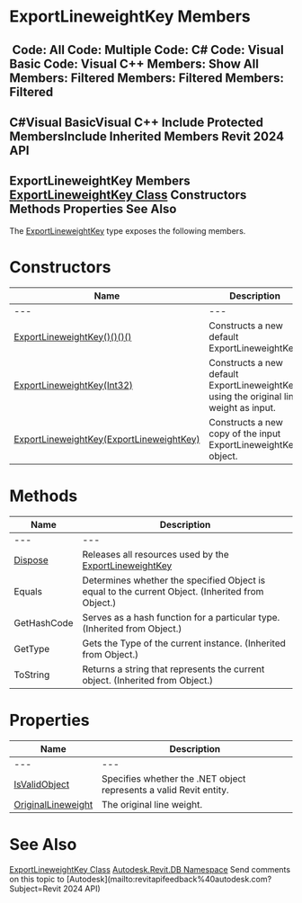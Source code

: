 # ExportLineweightKey Members

﻿
 Code: All Code: Multiple Code: C# Code: Visual Basic Code: Visual C++  Members: Show All Members: Filtered Members: Filtered Members: Filtered   
---  
C#Visual BasicVisual C++
Include Protected MembersInclude Inherited Members
Revit 2024 API  
---  
ExportLineweightKey Members  
[ExportLineweightKey Class](5b3250ab-f70b-6f87-afbf-dd049a64c29e.md "ExportLineweightKey Class") Constructors Methods Properties See Also  
---  
The [ExportLineweightKey](5b3250ab-f70b-6f87-afbf-dd049a64c29e.md "ExportLineweightKey Class") type exposes the following members.
# Constructors
| Name | Description |
| --- | --- |
| --- | --- | --- |
| [ExportLineweightKey()()()()](8464c8b6-bac6-93f8-0b6e-c557b795294d.md "ExportLineweightKey Constructor") | Constructs a new default ExportLineweightKey. |
| [ExportLineweightKey(Int32)](11202f9b-a136-ec5f-6e68-2d7a8abd60f1.md "ExportLineweightKey Constructor \(Int32\)") | Constructs a new default ExportLineweightKey using the original line weight as input. |
| [ExportLineweightKey(ExportLineweightKey)](a16aa481-cb97-1121-f2c6-b27269782d29.md "ExportLineweightKey Constructor \(ExportLineweightKey\)") | Constructs a new copy of the input ExportLineweightKey object. |

# Methods
| Name | Description |
| --- | --- |
| --- | --- | --- |
| [Dispose](8fd68d6b-dc29-ae1b-1d90-a680fc42a31c.md "Dispose Method") | Releases all resources used by the [ExportLineweightKey](5b3250ab-f70b-6f87-afbf-dd049a64c29e.md "ExportLineweightKey Class") |
| Equals | Determines whether the specified Object is equal to the current Object. (Inherited from Object.) |
| GetHashCode | Serves as a hash function for a particular type.  (Inherited from Object.) |
| GetType | Gets the Type of the current instance. (Inherited from Object.) |
| ToString | Returns a string that represents the current object. (Inherited from Object.) |

# Properties
| Name | Description |
| --- | --- |
| --- | --- | --- |
| [IsValidObject](2e2c9b3e-1c6a-43ef-d5e8-ab9aa88419c4.md "IsValidObject Property") | Specifies whether the .NET object represents a valid Revit entity. |
| [OriginalLineweight](dee4e8f6-3e7a-1366-6bae-4f9c92b0b5c0.md "OriginalLineweight Property") | The original line weight. |

# See Also
[ExportLineweightKey Class](5b3250ab-f70b-6f87-afbf-dd049a64c29e.md "ExportLineweightKey Class")
[Autodesk.Revit.DB Namespace](87546ba7-461b-c646-cbb1-2cb8f5bff8b2.md "Autodesk.Revit.DB Namespace")
Send comments on this topic to [Autodesk](mailto:revitapifeedback%40autodesk.com?Subject=Revit 2024 API)